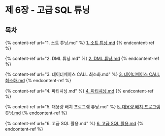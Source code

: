 # 제 6장 - 고급 SQL 튜닝

## 목차

{% content-ref url="1. 소트 튜닝.md" %}
[1. 소트 튜닝.md](<1. 소트 튜닝.md>)
{% endcontent-ref %}

{% content-ref url="2. DML 튜닝.md" %}
[2. DML 튜닝.md](<2. DML 튜닝.md>)
{% endcontent-ref %}

{% content-ref url="3. 데이터베이스 CALL 최소화.md" %}
[3. 데이터베이스 CALL 최소화.md](<3. 데이터베이스 CALL 최소화.md>)
{% endcontent-ref %}

{% content-ref url="4. 파티셔닝.md" %}
[4. 파티셔닝.md](<4. 파티셔닝.md>)
{% endcontent-ref %}

{% content-ref url="5. 대용량 배치 프로그램 튜닝.md" %}
[5. 대용량 배치 프로그램 튜닝.md](<5. 대용량 배치 프로그램 튜닝.md>)
{% endcontent-ref %}

{% content-ref url="6. 고급 SQL 활용.md" %}
[6. 고급 SQL 활용.md](<6. 고급 SQL 활용.md>)
{% endcontent-ref %}

